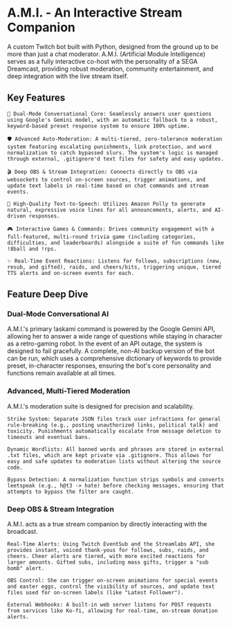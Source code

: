 # A.M.I. - An Interactive Stream Companion

A custom Twitch bot built with Python, designed from the ground up to be more than just a chat moderator. A.M.I. (Artificial Module Intelligence) serves as a fully interactive co-host with the personality of a SEGA Dreamcast, providing robust moderation, community entertainment, and deep integration with the live stream itself.

## Key Features

    🧠 Dual-Mode Conversational Core: Seamlessly answers user questions using Google's Gemini model, with an automatic fallback to a robust, keyword-based preset response system to ensure 100% uptime.

    🛡️ Advanced Auto-Moderation: A multi-tiered, zero-tolerance moderation system featuring escalating punishments, link protection, and word normalization to catch bypassed slurs. The system's logic is managed through external, .gitignore'd text files for safety and easy updates.

    🎬 Deep OBS & Stream Integration: Connects directly to OBS via websockets to control on-screen sources, trigger animations, and update text labels in real-time based on chat commands and stream events.

    🎤 High-Quality Text-to-Speech: Utilizes Amazon Polly to generate natural, expressive voice lines for all announcements, alerts, and AI-driven responses.

    🎮 Interactive Games & Commands: Drives community engagement with a full-featured, multi-round trivia game (including categories, difficulties, and leaderboards) alongside a suite of fun commands like !8ball and !rps.

    ✨ Real-Time Event Reactions: Listens for follows, subscriptions (new, resub, and gifted), raids, and cheers/bits, triggering unique, tiered TTS alerts and on-screen events for each.

## Feature Deep Dive

### Dual-Mode Conversational AI

A.M.I.'s primary !askami command is powered by the Google Gemini API, allowing her to answer a wide range of questions while staying in character as a retro-gaming robot. In the event of an API outage, the system is designed to fail gracefully. A complete, non-AI backup version of the bot can be run, which uses a comprehensive dictionary of keywords to provide preset, in-character responses, ensuring the bot's core personality and functions remain available at all times.

### Advanced, Multi-Tiered Moderation

A.M.I.'s moderation suite is designed for precision and scalability.

    Strike System: Separate JSON files track user infractions for general rule-breaking (e.g., posting unauthorized links, political talk) and toxicity. Punishments automatically escalate from message deletion to timeouts and eventual bans.

    Dynamic Wordlists: All banned words and phrases are stored in external .txt files, which are kept private via .gitignore. This allows for easy and safe updates to moderation lists without altering the source code.

    Bypass Detection: A normalization function strips symbols and converts leetspeak (e.g., h@t3 -> hate) before checking messages, ensuring that attempts to bypass the filter are caught.

### Deep OBS & Stream Integration

A.M.I. acts as a true stream companion by directly interacting with the broadcast.

    Real-Time Alerts: Using Twitch EventSub and the Streamlabs API, she provides instant, voiced thank-yous for follows, subs, raids, and cheers. Cheer alerts are tiered, with more excited reactions for larger amounts. Gifted subs, including mass gifts, trigger a "sub bomb" alert.

    OBS Control: She can trigger on-screen animations for special events and easter eggs, control the visibility of sources, and update text files used for on-screen labels (like "Latest Follower").

    External Webhooks: A built-in web server listens for POST requests from services like Ko-fi, allowing for real-time, on-stream donation alerts.
